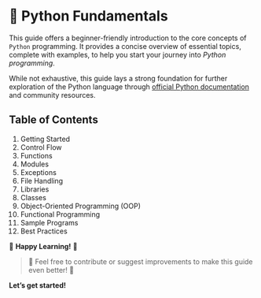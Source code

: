 # 🐍 Python Fundamentals

This guide offers a beginner-friendly introduction to the core concepts of `Python` programming. It provides a concise overview of essential topics, complete with examples, to help you start your journey into _Python programming_.  

While not exhaustive, this guide lays a strong foundation for further exploration of the Python language through [official Python documentation](https://docs.python.org/3/) and community resources. 


## Table of Contents

1. Getting Started
2. Control Flow
3. Functions
4. Modules
5. Exceptions
6. File Handling
7. Libraries
8. Classes
9. Object-Oriented Programming (OOP)
10. Functional Programming
11. Sample Programs
12. Best Practices

🎉 **Happy Learning!** 🚀  
> 📝 Feel free to contribute or suggest improvements to make this guide even better! 🤝  

**Let’s get started!**
